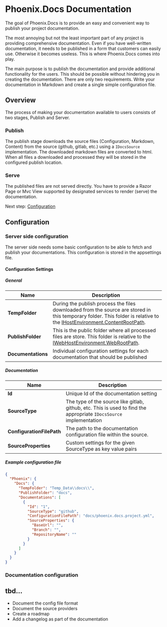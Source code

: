 # Phoenix.Docs Documentation

The goal of Phoenix.Docs is to provide an easy and convenient way to publish your project documentation. 

The most annoying but not the least important part of any project is providing comprehensive documentation. Even if you have 
well-written documentation, it needs to be published in a form that customers can easily use. Otherwise it becomes useless. 
This is where Phoenix.Docs comes into play. 

The main purpose is to publish the documentation and provide additional functionality for the users. This should be possible without 
hindering you in creating the documentation. There are only two requirements. 
Write your documentation in Markdown and create a single simple configuration file.

## Overview

The process of making your documentation available to users consists of two stages, Publish and Server.

### Publish

The publish stage downloads the source files (Configuration, Markdown, Content) from 
the source (github, gitlab, etc.) using a `IDocsSource` implementation. The downloaded markdown files are
converted to html. When all files a downloaded and processed they will be stored in the configured publish location.

### Serve

The published files are not served directly. You have to provide a Razor Page or Mvc View supported by designated services 
to render (serve) the documentation.

Next step: [Configuration](configuration.md)

## Configuration

### Server side configuration

The server side needs some basic configuration to be able to fetch and publish your documentations. This configuration 
is stored in the appsettings file. 

#### Configuration Settings

##### General

|Name|Description|
|---|---|
|**TempFolder**|During the publish process the files downloaded from the source are stored in this temporary folder. This folder is relative to the [IHostEnvironment.ContentRootPath](https://learn.microsoft.com/en-us/dotnet/api/microsoft.extensions.hosting.ihostenvironment.contentrootpath?view=dotnet-plat-ext-7.0#microsoft-extensions-hosting-ihostenvironment-contentrootpath). |
|**PublishFolder**|This is the public folder where all processed files are store. This folder is relative to the [IWebHostEnvironment.WebRootPath](https://learn.microsoft.com/en-us/dotnet/api/microsoft.extensions.hosting.ihostenvironment.contentrootpath?view=dotnet-plat-ext-7.0#microsoft-extensions-hosting-ihostenvironment-contentrootpath).|
|**Documentations**|Individual configuration settings for each documentation that should be published|

##### Documentation
|Name|Description|
|---|---|
|**Id**|Unique Id of the documentation setting|
|**SourceType**|The type of the source like gitlab, github, etc. This is used to find the appropriate `IDocsSource` implementation|
|**ConfigurationFilePath**|The path to the documentation configuration file within the source.|
|**SourceProperties**|Custom settings for the given SourceType as key value pairs|

##### Example configuration file

```json
{
  "Phoenix": {
    "Docs": {
      "TempFolder": "Temp_Data\\docs\\",
      "PublishFolder": "docs",
      "Documentations": [
        {
          "Id": "1",
          "SourceType": "github",
          "ConfigurationFilePath": "docs/phoenix.docs.project.yml",
          "SourceProperties": {
            "BaseUrl": "",
            "Branch": "",
            "RepositoryName": ""
          }
        }
      ]
    }
  }
}

```

### Documentation configuration



## tbd...

- Document the config file format
- Document the source providers
- Create a roadmap
- Add a changelog as part of the documentation
